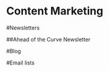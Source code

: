 Content Marketing
=========

#Newsletters

##Ahead of the Curve Newsletter


#Blog


#Email lists


